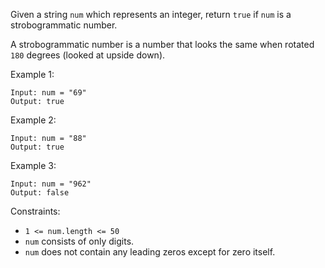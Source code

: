 Given a string `num` which represents an integer, return `true` if `num` is a strobogrammatic number.

A strobogrammatic number is a number that looks the same when rotated `180` degrees (looked at upside down).

Example 1:

```
Input: num = "69"
Output: true
```

Example 2:

```
Input: num = "88"
Output: true
```

Example 3:

```
Input: num = "962"
Output: false
```

Constraints:

- `1 <= num.length <= 50`
- `num` consists of only digits.
- `num` does not contain any leading zeros except for zero itself.
